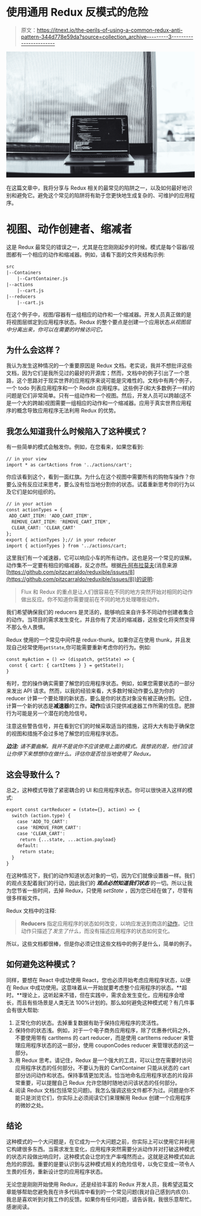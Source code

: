 # 使用通用 Redux 反模式的危险

> 原文：<https://itnext.io/the-perils-of-using-a-common-redux-anti-pattern-344d778e59da?source=collection_archive---------3----------------------->

![](img/7dbdd86c7cadf6767c6c234d48424eae.png)

在这篇文章中，我将分享与 Redux 相关的最常见的陷阱之一，以及如何最好地识别和避免它。避免这个常见的陷阱将有助于您更快地生成复杂的、可维护的应用程序。

# 视图、动作创建者、缩减者

这是 Redux 最常见的错误之一，尤其是在您刚刚起步的时候。模式是每个容器/视图都有一个相应的动作和缩减器。例如，请看下面的文件夹结构示例:

```
src
|--Containers
    |--CartContainer.js
|--actions
    |--cart.js
|--reducers
    |--cart.js
```

在这个例子中，视图/容器有一组相应的动作和一个缩减器。开发人员真正做的是将视图层绑定到应用程序状态。Redux 的整个要点是创建一个应用状态*从视图层中分离出来，你可以在需要的时候访问它。*

## 为什么会这样？

我认为发生这种情况的一个重要原因是 Redux 文档。老实说，我并不想批评这些文档，因为它们是我所见过的最好的开源库；然而，文档中的例子引出了一个思路，这个思路对于现实世界的应用程序来说可能是灾难性的。文档中有两个例子，一个 todo 列表应用程序和一个 Reddit 应用程序。这些例子(和大多数例子一样)的问题是它们非常简单。只有一组动作和一个视图。然后，开发人员可以跨越(这不是一个大的跨越)视图需要一组相应的动作和一个缩减器。应用于真实世界应用程序的概念导致应用程序无法利用 Redux 的优势。

## 我怎么知道我什么时候陷入了这种模式？

有一些简单的模式会触发你。例如，在您看来，如果您看到:

```
// in your view
import * as cartActions from '../actions/cart';
```

你应该看到这个，看到一面红旗。为什么在这个视图中需要所有的购物车操作？你要么没有反应过来思考，要么没有恰当地分割你的状态。试着重新思考你的行为以及它们是如何组织的。

```
// in your action
const actionTypes = {
 ADD_CART_ITEM: 'ADD_CART_ITEM',
  REMOVE_CART_ITEM: 'REMOVE_CART_ITEM',
  CLEAR_CART: 'CLEAR_CART'
};
export { actionTypes };// in your reducer
import { actionTypes } from '../actions/cart;
```

这里我们有一个减速器，它可以响应小车的所有动作。这也是另一个常见的误解。动作集不一定要有相应的缩减器，反之亦然。根据[丹·阿布拉莫夫](https://medium.com/u/a3a8af6addc1?source=post_page-----344d778e59da--------------------------------)(消息来源[https://github.com/pitzcarraldo/reduxible/issues/8](https://github.com/pitzcarraldo/reduxible/issues/8))的说明:

> Flux 和 Redux 的重点是让人们很容易在不同的地方突然开始对相同的动作做出反应。你不知道你需要提前在不同的地方处理哪些动作。

我们希望确保我们的 reducers 是灵活的，能够响应来自许多不同动作创建者集合的动作。当项目的需求发生变化，并且你有了灵活的缩减器，这些变化将突然变得不那么令人畏惧。

Redux 使用的一个常见中间件是 redux-thunk。如果你正在使用 thunk，并且发现自己经常使用`getState`,你可能需要重新考虑你的行为。例如:

```
const myAction = () => (dispatch, getState) => {
 const { cart: { cartItems } } = getState();
}
```

有时，您的操作确实需要了解您的应用程序状态。例如，如果您需要状态的一部分来发出 API 请求。然而，以我的经验来看，大多数时候动作要么是为你的 reducer 计算一个要处理的新状态，要么是你的状态对象没有被正确分割。记住，计算一个新的状态是**减速器**的工作。**动作**应该只提供减速器工作所需的信息。肥胖行为可能是另一个潜在的危险信号。

注意这些警告信号，并在看到它们的时候采取适当的措施，这将大大有助于确保您的视图和措施不会过多地了解您的应用程序状态。

***边注:*** *请不要曲解。我并不是说你不应该使用上面的模式。我想说的是，他们应该让你停下来想想你在做什么。评估你是否恰当地使用了 Redux。*

## 这会导致什么？

总之，这种模式导致了紧密耦合的 UI 和应用程序状态。你可以很快进入这样的模式:

```
export const cartReducer = (state={}, action) => {
  switch (action.type) {
    case 'ADD_TO_CART':
    case 'REMOVE_FROM_CART':
    case 'CLEAR_CART':
     return {...state, ...action.payload}
    default:
     return state;
  }
}
```

在这种情况下，我们的动作知道状态对象的一切，因为它们就像设置器一样。我们的观点支配着我们的行动，因此我们的 ***观点必然知道我们状态*** 的一切。所以让我为您节省一些时间，去掉 Redux，只使用 *setState* ，因为您已经在做了，尽管有很多样板文件。

Redux 文档中的注释:

> **Reducers** 指定应用程序的状态如何改变，以响应发送到商店的[动作](https://redux.js.org/basics/actions)。记住动作只描述了*发生了什么*，而没有描述应用程序的状态如何变化。

所以，这些文档都很棒，但是你必须记住这些文档中的例子是什么，简单的例子。

## 如何避免这种模式？

同样，要想在 React 中成功使用 React，您也必须开始考虑应用程序状态，以便在 Redux 中成功使用。这意味着从一开始就要考虑整个应用程序的状态。**超时。**理论上，这听起来不错，但在实践中，需求会发生变化，应用程序会增长，而且有些场景是人类无法 100%计划的。那么如何避免这种模式呢？有几件事会有很大帮助:

1.  正常化你的状态。去掉重复数据有助于保持应用程序的灵活性。
2.  保持你的状态浅。例如，对于一个电子商务应用程序，除了优惠券代码之外，不要使用带有 cartItems 的 cart reducer，而是使用 cartItems reducer 来管理应用程序状态的这一部分，使用 couponCodes reducer 来管理状态的这一部分。
3.  用 Redux 思考。请记住，Redux 是一个强大的工具，可以让您在需要时访问应用程序状态的任何部分。不要认为我的 CartContainer 只能从状态的 cart 部分访问动作和状态。保持事情更加灵活。恰当地命名应用程序状态的片段非常重要，可以提醒自己 Redux 允许您随时随地访问该状态的任何部分。
4.  阅读 Redux 文档(包括常见问题)。我怎么强调这些文件都不为过。问题是你不能只是浏览它们，你实际上必须阅读它们来理解用 Redux 创建一个应用程序的微妙之处。

## 结论

这种模式的一个大问题是，在它成为一个大问题之前，你实际上可以使用它并利用它构建很多东西。当需求发生变化，应用程序突然需要分派动作并对打破这种模式的状态片段做出响应时，这种模式会让您的生产率嘎然而止。这就是这种模式如此危险的原因。重要的是要认识到与这种模式相关的危险信号，以免它变成一项令人生畏的任务，重新设计您的应用程序状态。

无论您是刚刚开始使用 Redux，还是经验丰富的 Redux 开发人员，我希望这篇文章能够帮助您避免我在许多代码库中看到的一个常见问题(我对自己感到内疚😞).我总是喜欢听到对我工作的反馈。如果你有任何问题，请告诉我，我很乐意帮忙。感谢阅读。